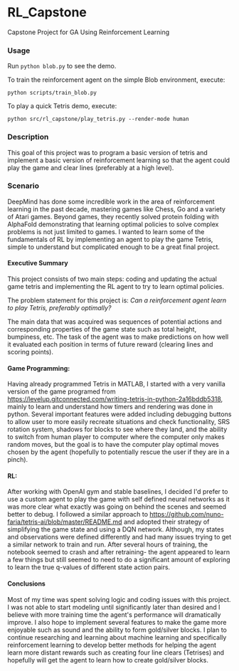 # RL_Capstone
Capstone Project for GA Using Reinforcement Learning

### Usage

Run `python blob.py` to see the demo.

To train the reinforcement agent on the simple Blob environment, execute:
```
python scripts/train_blob.py
```

To play a quick Tetris demo, execute:
```
python src/rl_capstone/play_tetris.py --render-mode human
```


### Description

This goal of this project was to program a basic version of tetris and implement a basic version of reinforcement learning so that the agent could play the game and clear lines (preferably at a high level).

### Scenario

DeepMind has done some incredible work in the area of reinforcement learning in the past decade, mastering games like Chess, Go and a variety of Atari games. Beyond games, they recently solved protein folding with AlphaFold demonstrating that learning optimal policies to solve complex problems is not just limited to games. I wanted to learn some of the fundamentals of RL by implementing an agent to play the game Tetris, simple to understand but complicated enough to be a great final project.

#### Executive Summary

This project consists of two main steps: coding and updating the actual game tetris and implementing the RL agent to try to learn optimal policies. 

The problem statement for this project is: _Can a reinforcement agent learn to play Tetris, preferably optimally?_

The main data that was acquired was sequences of potential actions and corresponding properties of the game state such as total height, bumpiness,  etc. The task of the agent was to make predictions on how well it evaluated each position in terms of future reward (clearing lines and scoring points).


#### Game Programming: 
Having already programmed Tetris in MATLAB, I started with a very vanilla version of the game programed from https://levelup.gitconnected.com/writing-tetris-in-python-2a16bddb5318, mainly to learn and understand how timers and rendering was done in python. Several important features were added including debugging buttons to allow user to more easily recreate situations and check functionality, SRS rotation system, shadows for blocks to see where they land, and the ability to switch from human player to computer where the computer only makes random moves, but the goal is to have the computer play optimal moves chosen by the agent (hopefully to potentially rescue the user if they are in a pinch).


#### RL:

After working with OpenAI gym and stable baselines, I decided I'd prefer to use a custom agent to play the game with self defined neural networks as it was more clear what exactly was going on behind the scenes and seemed better to debug. I followed a similar approach to https://github.com/nuno-faria/tetris-ai/blob/master/README.md and adopted their strategy of simplifying the game state and using a DQN network. Although, my states and observations were defined differently and had many issues trying to get a similar network to train and run. After several hours of training, the notebook seemed to crash and after retraining- the agent appeared to learn a few things but still seemed to need to do a significant amount of exploring to learn the true q-values of different state action pairs.


#### Conclusions
Most of my time was spent solving logic and coding issues with this project. I was not able to start modeling until significantly later than desired and I believe with more training time the agent's performance will dramatically improve. I also hope to implement several features to make the game more enjoyable such as sound and the ability to form gold/silver blocks. I plan to continue researching and learning about machine learning and specifically reinforcement learning to develop better methods for helping the agent learn more distant rewards such as creating four line clears (Tetrises) and hopefully will get the agent to learn how to create gold/silver blocks.
